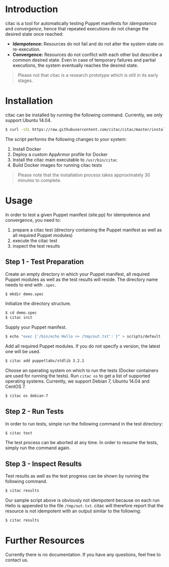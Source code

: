 # Introduction

citac is a tool for automatically testing Puppet manifests for *idempotence* and *convergence*, hence that repeated executions do not change the desired state once reached:

- **Idempotence:** Resources do not fail and do not alter the system state on re-execution.
- **Convergence:** Resources do not conflict with each other but describe a common desired state. Even in case of temporary failures and partial executions, the system eventually reaches the desired state.

> Please not that citac is a research prototype which is still in its early stages.

# Installation

citac can be installed by running the following command. Currently, we only support Ubuntu 14.04.

```sh
$ curl -sSL https://raw.githubusercontent.com/citac/citac/master/install/install.sh | sudo bash
```

The script performs the following changes to your system:

1. Install Docker
2. Deploy a custom AppArmor profile for Docker
3. Install the citac main executable to `/usr/bin/citac`
4. Build Docker images for running citac tests

> Please note that the installation process takes approximately 30 minutes to complete.

# Usage

In order to test a given Puppet manifest (site.pp) for idempotence and convergence, you need to:

1. prepare a citac test (directory containing the Puppet manifest as well as all required Puppet modules)
2. execute the citac test
3. inspect the test results

## Step 1 - Test Preparation

Create an empty directory in which your Puppet manifest, all required Puppet modules as well as the test results will reside. The directory name needs to end with `.spec`.

```sh
$ mkdir demo.spec
```

Initialize the directory structure.

```sh
$ cd demo.spec
$ citac init
```

Supply your Puppet manifest.

```sh
$ echo "exec {'/bin/echo Hello >> /tmp/out.txt': }" > scripts/default
```

Add all required Puppet modules. If you do not specify a version, the latest one will be used.

```sh
$ citac add puppetlabs/stdlib 3.2.1
```

Choose an operating system on which to run the tests (Docker containers are used for running the tests). Run `citac os` to get a list of supported operating systems. Currently, we support Debian 7, Ubuntu 14.04 and CentOS 7.

```sh
$ citac os debian-7
```

## Step 2 - Run Tests

In order to run tests, simple run the following command in the test directory:

```sh
$ citac test
```

The test process can be aborted at any time. In order to resume the tests, simply run the command again.

## Step 3 - Inspect Results

Test results as well as the test progress can be shown by running the following command.

```sh
$ citac results
```

Our sample script above is obviously not idempotent because on each run Hello is appended to the file `/tmp/out.txt`. citac will therefore report that the resource is not idempotent with an output similar to the following:

```sh
$ citac results
```

# Further Resources

Currently there is no documentation. If you have any questions, feel free to contact us.